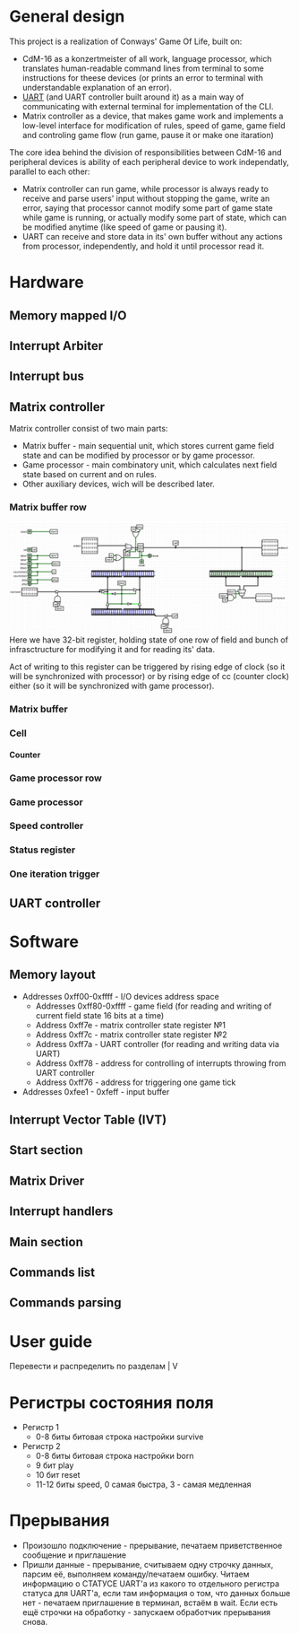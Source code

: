 # General design

This project is a realization of Conways' Game Of Life, built on:
- CdM-16 as a konzertmeister of all work, language processor, which translates human-readable command lines from terminal to some instructions for theese devices (or prints an error to terminal with understandable explanation of an error).
- [UART](https://github.com/cdm-processors/logisim-uart) (and UART controller built around it) as a main way of communicating with external terminal for implementation of the CLI.
- Matrix controller as a device, that makes game work and implements a low-level interface for modification of rules, speed of game, game field and controling game flow (run game, pause it or make one itaration)

The core idea behind the division of responsibilities between CdM-16 and peripheral devices is ability of each peripheral device to work independatly, parallel to each other:
- Matrix controller can run game, while processor is always ready to receive and parse users' input without stopping the game, write an error, saying that processor cannot modify some part of game state while game is running, or actually modify some part of state, which can be modified anytime (like speed of game or pausing it).
- UART can receive and store data in its' own buffer without any actions from processor, independently, and hold it until processor read it.
# Hardware
## Memory mapped I/O
## Interrupt Arbiter
## Interrupt bus
## Matrix controller

Matrix controller consist of two main parts:
- Matrix buffer - main sequential unit, which stores current game field state and can be modified by processor or by game processor.
- Game processor - main combinatory unit, which calculates next field state based on current and on rules.
- Other auxiliary devices, wich will be described later.
### Matrix buffer row

![](./pictures/bufferRow.png)
Here we have 32-bit register, holding state of one row of field and bunch of infrasctructure for modifying it and for reading its' data. 

Act of writing to this register can be triggered by rising edge of clock (so it will be synchronized with processor) or by rising edge of cc (counter clock) either (so it will be synchronized with game processor).
### Matrix buffer
### Cell
#### Counter
### Game processor row
### Game processor
### Speed controller
### Status register
### One iteration trigger
## UART controller
# Software
## Memory layout

- Addresses 0xff00-0xffff - I/O devices address space
	- Addresses 0xff80-0xffff - game field (for reading and writing of current field state 16 bits at a time) 
	- Address 0xff7e - matrix controller state register №1
	- Address 0xff7c - matrix controller state register №2
	- Address 0xff7a - UART controller (for reading and writing data via UART) 
	- Address 0xff78 - address for controlling of interrupts throwing from UART controller
	- Address 0xff76 - address for triggering one game tick
- Addresses 0xfee1 - 0xfeff - input buffer
## Interrupt Vector Table (IVT)
## Start section
## Matrix Driver
## Interrupt handlers
## Main section
## Commands list
## Commands parsing
# User guide



Перевести и распределить по разделам
|
V


# Регистры состояния поля

- Регистр 1
	- 0-8 биты битовая строка настройки survive
- Регистр 2
	- 0-8 биты битовая строка настройки born
	- 9 бит play
	- 10 бит reset
	- 11-12 биты speed, 0 самая быстра, 3 - самая медленная

# Прерывания

- Произошло подключение - прерывание, печатаем приветственное сообщение и приглашение
- Пришли данные - прерывание, считываем одну строчку данных, парсим её, выполняем команду/печатаем ошибку. Читаем информацию о СТАТУСЕ UART'a из какого то отдельного регистра статуса для UART'a, если там информация о том, что данных больше нет - печатаем приглашение в терминал, встаём в wait. Если есть ещё строчки на обработку - запускаем обработчик прерывания снова.
